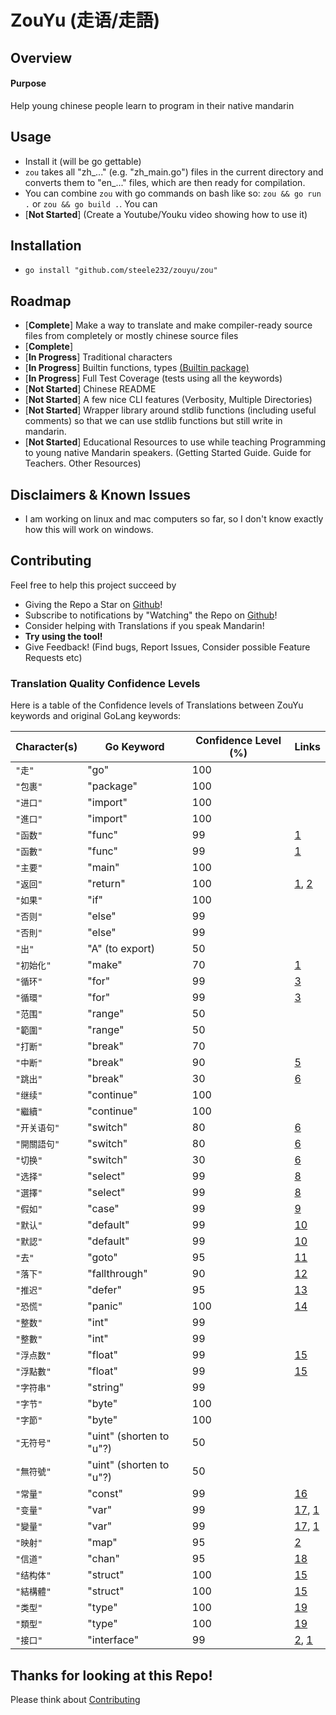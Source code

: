 # ZouYu (走语/走語)

## Overview

#### Purpose 

Help young chinese people learn to program in their native mandarin

## Usage

- Install it (will be go gettable)
- ```zou``` takes all "zh_..." (e.g. "zh_main.go") files in the current directory and converts them to "en_..." files, which are then ready for compilation.
- You can combine ```zou``` with go commands on bash like so: ```zou && go run .``` or ```zou && go build .```. You can 
- [**Not Started**] (Create a Youtube/Youku video showing how to use it)

## Installation

- ```go install "github.com/steele232/zouyu/zou"```

## Roadmap

- [**Complete**] Make a way to translate and make compiler-ready source files from completely or mostly chinese source files
- [**Complete**] 
- [**In Progress**] Traditional characters
- [**In Progress**] Builtin functions, types [(Builtin package)](https://golang.org/pkg/builtin/)
- [**In Progress**] Full Test Coverage (tests using all the keywords)
- [**Not Started**] Chinese README
- [**Not Started**] A few nice CLI features (Verbosity, Multiple Directories)
- [**Not Started**] Wrapper library around stdlib functions (including useful comments) so that we can use stdlib functions but still write in mandarin.
- [**Not Started**] Educational Resources to use while teaching Programming to young native Mandarin speakers. (Getting Started Guide. Guide for Teachers. Other Resources)

## Disclaimers & Known Issues

- I am working on linux and mac computers so far, so I don't know exactly how this will work on windows.

## Contributing

Feel free to help this project succeed by

- Giving the Repo a Star on [Github](www.github.com/steele232/zouyu)!
- Subscribe to notifications by "Watching" the Repo on [Github](www.github.com/steele232/zouyu)!
- Consider helping with Translations if you speak Mandarin!
- **Try using the tool!**
- Give Feedback! (Find bugs, Report Issues, Consider possible Feature Requests etc)

### Translation Quality Confidence Levels

Here is a table of the Confidence levels of Translations between ZouYu keywords and original GoLang keywords:

| Character(s) | Go Keyword | Confidence Level (%) | Links |
| --- | --- | --- | --- |
| `"走"` | "go" | 100 | |
| `"包裹"` | "package" | 100 | |
| `"进口"` |  "import" | 100 | |
| `"進口"` |  "import" | 100 | |
| `"函数"` |  "func" | 99 | [1][1] |
| `"函數"` |  "func" | 99 | [1][1] |
| `"主要"` |  "main" | 100 | |
| `"返回"` |  "return" | 100 | [1][1], [2][2] |
| `"如果"` |  "if" | 100 | |
| `"否则"` |  "else" | 99 | |
| `"否則"` |  "else" | 99 | |
| `"出"` |  "A" (to export) | 50 | |
| `"初始化"` |  "make" | 70 | [1][1] |
| `"循环"` |  "for" | 99 | [3][3] |
| `"循環"` |  "for" | 99 | [3][3] |
| `"范围"` |  "range" | 50 | |
| `"範圍"` |  "range" | 50 | |
| `"打断"` |  "break" | 70 | |
| `"中断"` |  "break" | 90 | [5][5] |
| `"跳出"` |  "break" | 30 | [6][6] |
| `"继续"` |  "continue" | 100 |  |
| `"繼續"` |  "continue" | 100 |  |
| `"开关语句"` |  "switch" | 80 | [6][6] |
| `"開關語句"` |  "switch" | 80 | [6][6] |
| `"切换"` |  "switch" | 30 | [6][6] |
| `"选择"` |  "select" | 99 | [8][8] |
| `"選擇"` |  "select" | 99 | [8][8] |
| `"假如"` |  "case" | 99 | [9][9] |
| `"默认"` |  "default" | 99 | [10][10] |
| `"默認"` |  "default" | 99 | [10][10] |
| `"去"` |  "goto" | 95 | [11][11]|
| `"落下"` |  "fallthrough" | 90 | [12][12] |
| `"推迟"` |  "defer" | 95 | [13][13] |
| `"恐慌"` |  "panic" | 100 | [14][14] |
| `"整数"` |  "int" | 99 | |
| `"整數"` |  "int" | 99 | |
| `"浮点数"` |  "float" | 99 | [15][15] |
| `"浮點數"` |  "float" | 99 | [15][15] |
| `"字符串"` |  "string" | 99 | |
| `"字节"` |  "byte" | 100 | |
| `"字節"` |  "byte" | 100 | |
| `"无符号"` |  "uint" (shorten to "u"?) | 50 | |
| `"無符號"` |  "uint" (shorten to "u"?) | 50 | |
| `"常量"` |  "const" | 99 | [16][16] |
| `"变量"` |  "var" | 99 | [17][17], [1][1] |
| `"變量"` |  "var" | 99 | [17][17], [1][1] |
| `"映射"` |  "map" | 95 | [2][2] |
| `"信道"` |  "chan" | 95 | [18][18] |
| `"结构体"` |  "struct" | 100 | [15][15] |
| `"結構體"` |  "struct" | 100 | [15][15] |
| `"类型"` |  "type" | 100 | [19][19] |
| `"類型"` |  "type" | 100 | [19][19] |
| `"接口"` |  "interface" | 99 | [2][2], [1][1] |


[1]: https://blog.csdn.net/tzs919/article/details/53571632 
[2]: https://go-zh.org/doc/codewalk/sharemem/ "Go Docs - ShareMem"
[3]: https://fanyi.baidu.com/#en/zh/for%20loop "Baidu Translate @ Loop"
[4]: https://fanyi.baidu.com/#en/zh/range "Baid Translate @ Range"
[5]: https://blog.csdn.net/u014805066/article/details/50587309 "Dictionary of Sorts .. Professional Language.. ???"
[6]: https://baike.baidu.com/item/switch/18601752 "Switch article"
[7]: https://fanyi.baidu.com/#zh/en/%E5%89%8D%E8%BF%9B "Baidu Translate @ Continue"
[8]: https://go-zh.org/ref/spec.old#Select%E8%AF%AD%E5%8F%A5 "Chinese Go Documentation @ Switch"
[9]: https://translate.google.com/#view=home&op=translate&sl=en&tl=zh-CN&text=if "Google Translate @ Case"
[10]: https://fanyi.baidu.com/#en/zh/Default%20Settings "Baidu Translate @ Default"
[11]: https://golang.org/ref/spec#Goto_statements "Golang Documentation @ Goto Statements"
[12]: https://fanyi.baidu.com/#en/zh/fall "Baidu Translate @ Fall"
[13]: https://fanyi.baidu.com/#en/zh/defer "Baidu Translate @ Defer"
[14]: https://go-zh.org/ref/spec.old "Chinese Go Documentation @ Panic"
[15]: https://blog.csdn.net/u014805066/article/details/50587309 "Blog @ Floating Point Number"
[16]: https://fanyi.baidu.com/#en/zh/const "Baidu Translate @ Const"
[17]: https://fanyi.baidu.com/#en/zh/variable "Baidu Translate @ Variable"
[18]: https://go-zh.org/ref/spec.old#%E4%BF%A1%E9%81%93%E7%B1%BB%E5%9E%8B "Chinese Go Documentation @ Chan (Channels)"
[19]: https://fanyi.baidu.com/#en/zh/struct "Baidu Translate @ Struct"

## Thanks for looking at this Repo!

Please think about [Contributing](Contributing)

